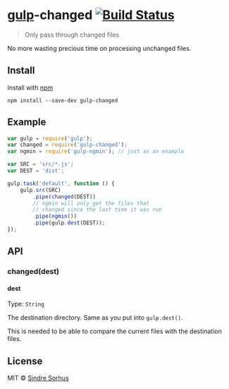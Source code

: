 # [gulp](http://gulpjs.com)-changed [![Build Status](https://secure.travis-ci.org/sindresorhus/gulp-changed.png?branch=master)](http://travis-ci.org/sindresorhus/gulp-changed)

> Only pass through changed files

No more wasting precious time on processing unchanged files.


## Install

Install with [npm](https://npmjs.org/package/gulp-changed)

```
npm install --save-dev gulp-changed
```


## Example

```js
var gulp = require('gulp');
var changed = require('gulp-changed');
var ngmin = require('gulp-ngmin'); // just as an example

var SRC = 'src/*.js';
var DEST = 'dist';

gulp.task('default', function () {
	gulp.src(SRC)
		.pipe(changed(DEST))
		// ngmin will only get the files that
		// changed since the last time it was run
		.pipe(ngmin())
		.pipe(gulp.dest(DEST));
});
```


## API

### changed(dest)

#### dest

Type: `String`

The destination directory. Same as you put into `gulp.dest()`.

This is needed to be able to compare the current files with the destination files.


## License

MIT © [Sindre Sorhus](http://sindresorhus.com)
